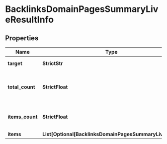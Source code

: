 # BacklinksDomainPagesSummaryLiveResultInfo


## Properties

| Name | Type | Description | Notes |
|------------ | ------------- | ------------- | -------------|
**target** | **StrictStr** | target in the post array |[optional]|
**total_count** | **StrictFloat** | total number of relevant items in the database |[optional]|
**items_count** | **StrictFloat** | number of items in the results array |[optional]|
**items** | **List[Optional[BacklinksDomainPagesSummaryLiveItem]]** | items array |[optional]|